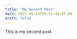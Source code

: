 ```yaml
---
title: "My Second Post"
date: 2023-05-13T09:52:44-07:00
draft: false
---
```

This is my second post.

